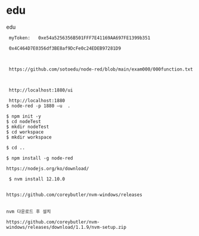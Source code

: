 # edu
edu
     
     
     
     myToken:   0xe54a5256356B501FFF7E41169AA697FE1399b351
     
     0x4C464D7E0356df3BE8af9DcFe0c24EDEB97281D9
     
     
     
     https://github.com/sotoedu/node-red/blob/main/exam000/000function.txt
     
     
     
     http://localhost:1880/ui
     
     http://localhost:1880   
    $ node-red -p 1880 –u  .      

    $ npm init -y
    $ cd nodeTest
    $ mkdir nodeTest
    $ cd workspace
    $ mkdir workspace
    
    $ cd ..
    
    $ npm install -g node-red   

    https://nodejs.org/ko/download/

     $ nvm install 12.10.0


    https://github.com/coreybutler/nvm-windows/releases


    nvm 다운로드 후 설치

    https://github.com/coreybutler/nvm-windows/releases/download/1.1.9/nvm-setup.zip
